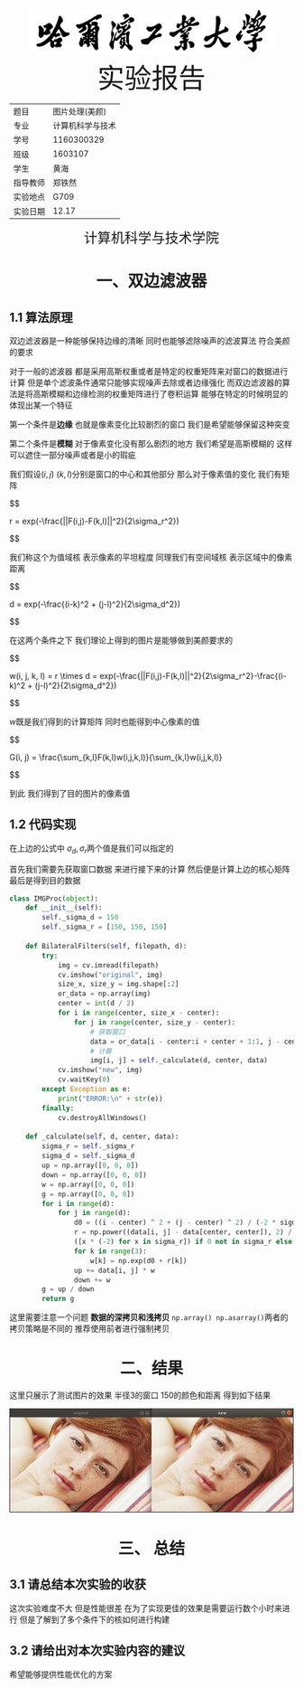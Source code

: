 <center>
<div>
<img src="https://raw.githubusercontent.com/SuchAQuteBoy/Pictures/master/HIT1.png" height="80"/>
</div>
<div>
<font size="10">实验报告</font>
</div>
<div>
<table border="0">
<tr>
<td align="left">题目</td>
<td align="left">图片处理(美颜)</td>
</tr>
<tr>
<td align="left">专业</td>
<td align="left">计算机科学与技术</td>
</tr>
<tr>
<td align="left">学号</td>
<td align="left">1160300329</td>
</tr>
<tr>
<td align="left">班级</td>
<td align="left">1603107</td>
</tr>
<tr>
<td align="left">学生</td>
<td align="left">黄海</td>
</tr>
<tr>
<td align="left">指导教师</td>
<td align="left">郑铁然</td>
</tr>
<tr>
<td align="left">实验地点</td>
<td align="left">G709</td>
</tr>
<tr>
<td align="left">实验日期</td>
<td align="left">12.17</td>
</tr>
</table>
</div>
<div>
<font size="5">计算机科学与技术学院</font>
</div>
</center>

<div STYLE="page-break-after: always;"></div>

<center>

# 一、双边滤波器

</center>

## 1.1 算法原理

双边滤波器是一种能够保持边缘的清晰 同时也能够滤除噪声的滤波算法 符合美颜的要求

对于一般的滤波器 都是采用高斯权重或者是特定的权重矩阵来对窗口的数据进行计算 但是单个滤波条件通常只能够实现噪声去除或者边缘强化 而双边滤波器的算法是将高斯模糊和边缘检测的权重矩阵进行了卷积运算 能够在特定的时候明显的体现出某一个特征

第一个条件是**边缘** 也就是像素变化比较剧烈的窗口 我们是希望能够保留这种突变 


第二个条件是**模糊** 对于像素变化没有那么剧烈的地方 我们希望是高斯模糊的 这样可以遮住一部分噪声或者是小的瑕疵

我们假设$(i,j)$ $(k,l)$分别是窗口的中心和其他部分 那么对于像素值的变化 我们有矩阵

$$

r = exp(-\frac{||F(i,j)-F(k,l)||^2}{2\sigma_r^2})

$$

我们称这个为值域核 表示像素的平坦程度 同理我们有空间域核 表示区域中的像素距离

$$

d = exp(-\frac{(i-k)^2 + (j-l)^2}{2\sigma_d^2})

$$

在这两个条件之下 我们理论上得到的图片是能够做到美颜要求的

$$

w(i, j, k, l) = r \times d = exp(-\frac{||F(i,j)-F(k,l)||^2}{2\sigma_r^2}-\frac{(i-k)^2 + (j-l)^2}{2\sigma_d^2})

$$

$w$既是我们得到的计算矩阵 同时也能得到中心像素的值

$$

G(i, j) = \frac{\sum_{k,l}F(k,l)w(i,j,k,l)}{\sum_{k,l}w(i,j,k,l)}

$$

到此 我们得到了目的图片的像素值

## 1.2 代码实现

在上边的公式中 $\sigma_d,\sigma_r$两个值是我们可以指定的 

首先我们需要先获取窗口数据 来进行接下来的计算 然后便是计算上边的核心矩阵 最后是得到目的数据

```python
class IMGProc(object):
    def __init__(self):
        self._sigma_d = 150
        self._sigma_r = [150, 150, 150]
        
    def BilateralFilters(self, filepath, d):
        try:
            img = cv.imread(filepath)
            cv.imshow("original", img)
            size_x, size_y = img.shape[:2]
            or_data = np.array(img)
            center = int(d / 2)
            for i in range(center, size_x - center):
                for j in range(center, size_y - center):
                    # 获取窗口
                    data = or_data[i - center:i + center + 1:1, j - center:j + center + 1:1]
                    # 计算
                    img[i, j] = self._calculate(d, center, data)
            cv.imshow("new", img)
            cv.waitKey(0)
        except Exception as e:
            print("ERROR:\n" + str(e))
        finally:
            cv.destroyAllWindows()
    
    def _calculate(self, d, center, data):
        sigma_r = self._sigma_r
        sigma_d = self._sigma_d
        up = np.array([0, 0, 0])
        down = np.array([0, 0, 0])
        w = np.array([0, 0, 0])
        g = np.array([0, 0, 0])
        for i in range(d):
            for j in range(d):
                d0 = ((i - center) ^ 2 + (j - center) ^ 2) / (-2 * sigma_d)
                r = np.power((data[i, j] - data[center, center]), 2) / 
                ([x * (-2) for x in sigma_r]) if 0 not in sigma_r else [0, 0, 0]
                for k in range(3):
                    w[k] = np.exp(d0 + r[k])
                up += data[i, j] * w
                down += w
        g = up / down
        return g
```
这里需要注意一个问题 **数据的深拷贝和浅拷贝** `np.array() np.asarray()`两者的拷贝策略是不同的 推荐使用前者进行强制拷贝

<center>

# 二、结果

</center>

这里只展示了测试图片的效果 半径3的窗口 150的颜色和距离 得到如下结果

![](https://raw.githubusercontent.com/SuchAQuteBoy/Pictures/master/Audio-VisualSignalProcessing/Lab6/1.png)

<center>

# 三、 总结

</center>

## 3.1 请总结本次实验的收获

这次实验难度不大 但是性能很差 在为了实现更佳的效果是需要运行数个小时来进行 但是了解到了多个条件下的核如何进行构建

## 3.2 请给出对本次实验内容的建议

希望能够提供性能优化的方案